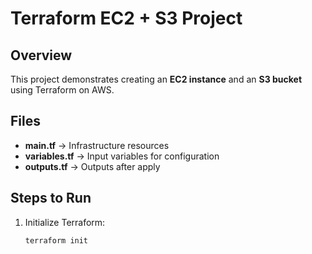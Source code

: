 # Terraform EC2 + S3 Project

## Overview
This project demonstrates creating an **EC2 instance** and an **S3 bucket** using Terraform on AWS.

## Files
- **main.tf** → Infrastructure resources
- **variables.tf** → Input variables for configuration
- **outputs.tf** → Outputs after apply

## Steps to Run
1. Initialize Terraform:
   ```bash
   terraform init
